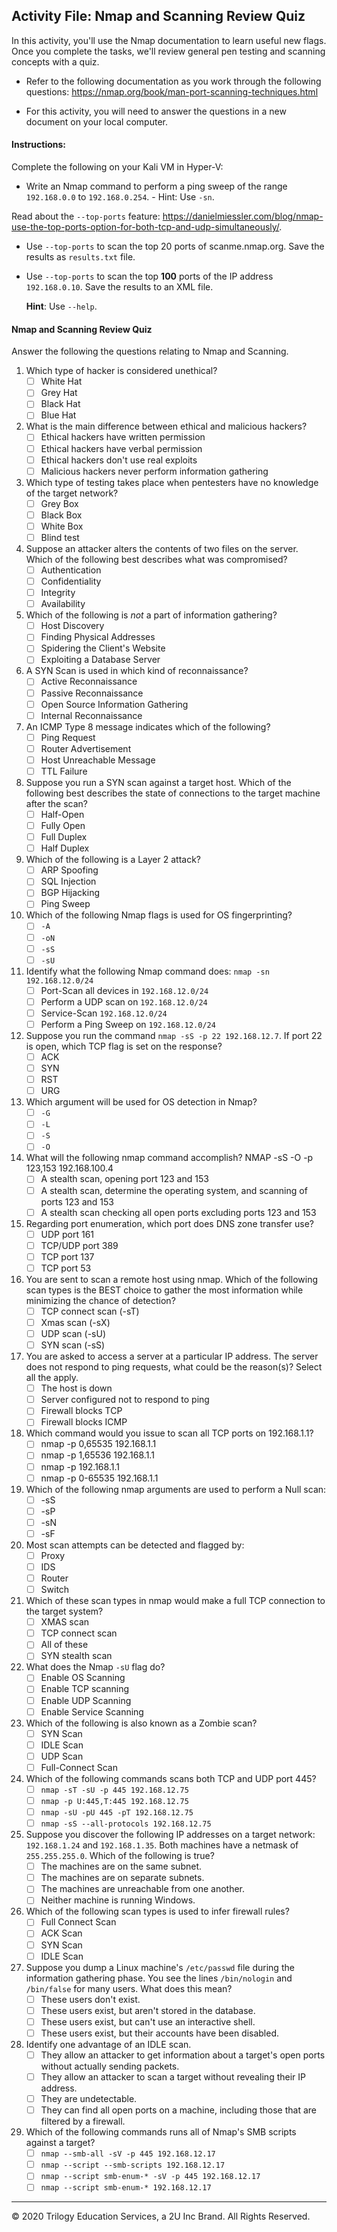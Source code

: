 ## Activity File: Nmap and Scanning Review Quiz 

In this activity, you'll use the Nmap documentation to learn useful new flags. Once you complete the tasks, we'll review general pen testing and scanning concepts with a quiz.  

- Refer to the following documentation as you work through the following questions: <https://nmap.org/book/man-port-scanning-techniques.html>

- For this activity, you will need to answer the questions in a new document on your local computer. 


#### Instructions:

Complete the following on your Kali VM in Hyper-V:

- Write an Nmap command to perform a ping sweep of the range `192.168.0.0` to `192.168.0.254`.
      - Hint: Use `-sn`.

Read about the `--top-ports` feature: <https://danielmiessler.com/blog/nmap-use-the-top-ports-option-for-both-tcp-and-udp-simultaneously/>.

- Use `--top-ports` to scan the top 20 ports of scanme.nmap.org. Save the results as `results.txt` file.


- Use `--top-ports` to scan the top **100** ports of the IP address `192.168.0.10`. Save the results to an XML file.

    **Hint**: Use `--help`.
  

#### Nmap and Scanning Review Quiz

Answer the following the questions relating to Nmap and Scanning. 

1. Which type of hacker is considered unethical?
    - [ ] White Hat
    - [ ] Grey Hat
    - [ ] Black Hat
    - [ ] Blue Hat
    
2. What is the main difference between ethical and malicious hackers?
    - [ ] Ethical hackers have written permission
    - [ ] Ethical hackers have verbal permission
    - [ ] Ethical hackers don't use real exploits
    - [ ] Malicious hackers never perform information gathering
	
3. Which type of testing takes place when pentesters have no knowledge of the target network?
    - [ ] Grey Box
    - [ ] Black Box
    - [ ] White Box
    - [ ] Blind test

4. Suppose an attacker alters the contents of two files on the server. Which of the following best describes what was compromised?
    - [ ] Authentication
    - [ ] Confidentiality
    - [ ] Integrity
    - [ ] Availability
    
5. Which of the following is _not_ a part of information gathering?
    - [ ] Host Discovery
    - [ ] Finding Physical Addresses
    - [ ] Spidering the Client's Website
    - [ ] Exploiting a Database Server

6. A SYN Scan is used in which kind of reconnaissance?
    - [ ] Active Reconnaissance
    - [ ] Passive Reconnaissance
    - [ ] Open Source Information Gathering
    - [ ] Internal Reconnaissance

7. An ICMP Type 8 message indicates which of the following?
    - [ ] Ping Request
    - [ ] Router Advertisement
    - [ ] Host Unreachable Message
    - [ ] TTL Failure
  
8. Suppose you run a SYN scan against a target host. Which of the following best describes the state of connections to the target machine after the scan?
    - [ ] Half-Open
    - [ ] Fully Open
    - [ ] Full Duplex
    - [ ] Half Duplex

9. Which of the following is a Layer 2 attack?
    - [ ] ARP Spoofing
    - [ ] SQL Injection
    - [ ] BGP Hijacking
    - [ ] Ping Sweep
    
10. Which of the following Nmap flags is used for OS fingerprinting?
    - [ ] `-A`
    - [ ] `-oN`
    - [ ] `-sS`
    - [ ] `-sU`

11. Identify what the following Nmap command does: `nmap -sn 192.168.12.0/24`
    - [ ] Port-Scan all devices in `192.168.12.0/24`
    - [ ] Perform a UDP scan on `192.168.12.0/24`
    - [ ] Service-Scan `192.168.12.0/24`
    - [ ] Perform a Ping Sweep on `192.168.12.0/24`

12. Suppose you run the command `nmap -sS -p 22 192.168.12.7`. If port 22 is open, which TCP flag is set on the response?
    - [ ] ACK
    - [ ] SYN
    - [ ] RST
    - [ ] URG
    
13.  Which argument will be used for OS detection in Nmap?
     - [ ] `-G`
     - [ ] `-L`
     - [ ] `-S`
     - [ ] `-O`  

14. What will the following nmap command accomplish? NMAP -sS -O -p 123,153 192.168.100.4
    - [ ] A stealth scan, opening port 123 and 153
    - [ ] A stealth scan, determine the operating system, and scanning of ports 123 and 153
    - [ ] A stealth scan checking all open ports excluding ports 123 and 153
      
15. Regarding port enumeration, which port does DNS zone transfer use?
    - [ ] UDP port 161
    - [ ] TCP/UDP port 389
    - [ ] TCP port 137
    - [ ] TCP port 53  

16. You are sent to scan a remote host using nmap. Which of the following scan types is the BEST choice to gather the most information while minimizing the chance of detection?
    - [ ] TCP connect scan (-sT)
    - [ ] Xmas scan (-sX)
    - [ ] UDP scan (-sU)
    - [ ] SYN scan (-sS)  

17. You are asked to access a server at a particular IP address. The server does not respond to ping requests, what could be the reason(s)? Select all the apply.
    - [ ] The host is down 
    - [ ] Server configured not to respond to ping 
    - [ ] Firewall blocks TCP
    - [ ] Firewall blocks ICMP  
    
18. Which command would you issue to scan all TCP ports on 192.168.1.1?
    - [ ] nmap -p 0,65535 192.168.1.1
    - [ ] nmap -p 1,65536 192.168.1.1
    - [ ] nmap -p 192.168.1.1
    - [ ] nmap -p 0-65535 192.168.1.1  

19. Which of the following nmap arguments are used to perform a Null scan:
    - [ ] -sS
    - [ ] -sP
    - [ ] -sN  
    - [ ] -sF

20. Most scan attempts can be detected and flagged by:
    - [ ] Proxy
    - [ ] IDS 
    - [ ] Router
    - [ ] Switch

21. Which of these scan types in nmap would make a full TCP connection to the target system?
    - [ ] XMAS scan
    - [ ] TCP connect scan 
    - [ ] All of these
    - [ ] SYN stealth scan

22. What does the Nmap `-sU` flag do?
    - [ ] Enable OS Scanning
    - [ ] Enable TCP scanning
    - [ ] Enable UDP Scanning
    - [ ] Enable Service Scanning

23. Which of the following is also known as a Zombie scan?
    - [ ] SYN Scan
    - [ ] IDLE Scan
    - [ ] UDP Scan
    - [ ] Full-Connect Scan

24. Which of the following commands scans both TCP and UDP port 445?
    - [ ] `nmap -sT -sU -p 445 192.168.12.75`
    - [ ] `nmap -p U:445,T:445 192.168.12.75`
    - [ ] `nmap -sU -pU 445 -pT 192.168.12.75 `
    - [ ] `nmap -sS --all-protocols 192.168.12.75 `

25. Suppose you discover the following IP addresses on a target network: `192.168.1.24` and `192.168.1.35`. Both machines have a netmask of `255.255.255.0`. Which of the following is true?
    - [ ] The machines are on the same subnet.
    - [ ] The machines are on separate subnets.
    - [ ] The machines are unreachable from one another.
    - [ ] Neither machine is running Windows.

26. Which of the following scan types is used to infer firewall rules?
    - [ ] Full Connect Scan
    - [ ] ACK Scan
    - [ ] SYN Scan
    - [ ] IDLE Scan

27. Suppose you dump a Linux machine's `/etc/passwd` file during the information gathering phase. You see the lines `/bin/nologin` and `/bin/false` for many users. What does this mean?
    - [ ] These users don't exist.
    - [ ] These users exist, but aren't stored in the database.
    - [ ] These users exist, but can't use an interactive shell.
    - [ ] These users exist, but their accounts have been disabled. 

28. Identify one advantage of an IDLE scan.
    - [ ] They allow an attacker to get information about a target's open ports without actually sending packets.
    - [ ] They allow an attacker to scan a target without revealing their IP address.
    - [ ] They are undetectable.
    - [ ] They can find all open ports on a machine, including those that are filtered by a firewall.

29. Which of the following commands runs all of Nmap's SMB scripts against a target?
    - [ ] `nmap --smb-all -sV -p 445 192.168.12.17`
    - [ ] `nmap --script --smb-scripts 192.168.12.17`
    - [ ] `nmap --script smb-enum-* -sV -p 445 192.168.12.17`
    - [ ] `nmap --script smb-enum-* 192.168.12.17`

____

&copy; 2020 Trilogy Education Services, a 2U Inc Brand.   All Rights Reserved.
    
